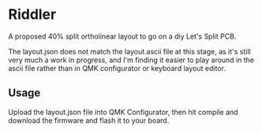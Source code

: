 # Riddler

A proposed 40% split ortholinear layout to go on a diy Let's Split PCB.

The layout.json does not match the layout.ascii file at this stage, as it's
still very much a work in progress, and I'm finding it easier to play around in
the ascii file rather than in QMK configurator or keyboard layout editor.

## Usage

Upload the layout.json file into QMK Configurator, then hit compile and download
the firmware and flash it to your board.